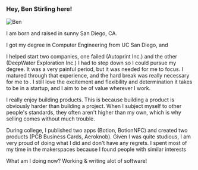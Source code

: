 ### Hey, Ben Stirling here!

![Ben](/ben_summer_2024.jpg)


I am born and raised in sunny San Diego, CA.  

I got my degree in Computer Engineering from UC San Diego, and 

I helped start two companies, one failed (Autoprint Inc.) and the other (DeepWater Exploration Inc.) I had to step down so I could pursue my degree. It was a very painful period, but it was needed for me to focus. I matured through that experience, and the hard break was really necessary for me to . I still love the excitement and flexibility and determination it takes to be in a startup, and I aim to be of value wherever I work. 

I really enjoy building products. This is because building a product is obviously harder than building a project. When I subject myself to other people's standards, they often aren't higher than my own, which is why selling comes without much trouble. 

During college, I published two apps (Botion, BotionNFC) and created two products (PCB Business Cards, Aeroknob). Given I was quite studious, I am very proud of doing what I did and don't have any regrets. I spent most of my time in the makerspaces because I found people with similar interests 

What am I doing now? 
Working & writing alot of software! 